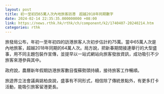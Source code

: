 ```yaml
---
layout: post
title: 初一至初四65萬人次內地旅客訪港　超越2018年同期數字
date: 2024-02-14 22:35:35.000000000 +08:00
link: https://news.rthk.hk/rthk/ch/component/k2/1740407-20240214.htm
categories: rthk
---
```


旅發局公布，年初一至年初四的訪港旅客人次初步估計約75萬。當中65萬人次是內地旅客，超越2018年同期的64萬人次。局方說，把新春期間接連舉行的大型盛事，用不同主題包裝作宣傳，並提早以一站式網站向旅客發放資訊，成功吸引不少旅客來港參與其中。

政府說，農曆新年假期訪港旅客數目復蘇勢頭持續，接待旅客工作暢順。

旅遊界立法會議員姚柏良說，盛事有不同形式，相信除了傳統景點外，有更多打卡活動，能吸引旅客留港更長。
